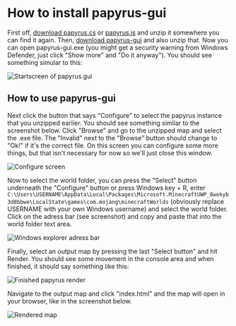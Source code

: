 # How to install papyrus-gui
First off, [download papyrus.cs](https://github.com/mjungnickel18/papyruscs/releases) or [papyrus.js](https://github.com/clarkx86/papyrusjs/releases) and unzip it somewhere you can find it again. Then, [download papyrus-gui](https://github.com/clarkx86/papyrus-gui/releases) and also unzip that. Now you can open papyrus-gui.exe (you might get a security warning from Windows Defender, just click "Show more" and "Do it anyway"). You should see something simular to this:

![Startscreen of papyrus.gui](https://i.ibb.co/4d5tL61/Aantekening-2019-12-17-142545.png)

## How to use papyrus-gui
Next click the button that says "Configure" to select the papyrus instance that you unzipped earlier. You should see something similar to the screenshot below. Click "Browse" and go to the unzipped map and select the .exe file. The "Invalid" next to the "Browse" button should change to "Ok!" if it's the correct file. On this screen you can configure some more things, but that isn't necessary for now so we'll just close this window.

![Configure screen](https://i.ibb.co/zrVXcQZ/Aantekening-2019-12-17-143130.png)

Now to select the world folder, you can press the "Select" button underneath the "Configure" button or press Windows key + R, enter `C:\Users\USERNAME\AppData\Local\Packages\Microsoft.MinecraftUWP_8wekyb3d8bbwe\LocalState\games\com.mojang\minecraftWorlds` (obviously replace USERNAME with your own Windows username) and select the world folder. Click on the adress bar (see screenshot) and copy and paste that into the world folder text area.

![Windows explorer adress bar](https://i.ibb.co/qCkVnsX/Aantekening-2019-12-17-144423.png)

Finally, select an output map by pressing the last "Select button" and hit Render. You should see some movement in the console area and when finished, it should say something like this:

![Finished papyrus render](https://i.ibb.co/VHsDjt2/Aantekening-2019-12-17-144840.png)

Navigate to the output map and click "index.html" and the map will open in your browser, like in the screenshot below.

![Rendered map](https://i.ibb.co/2FYMRsP/rendered.png)